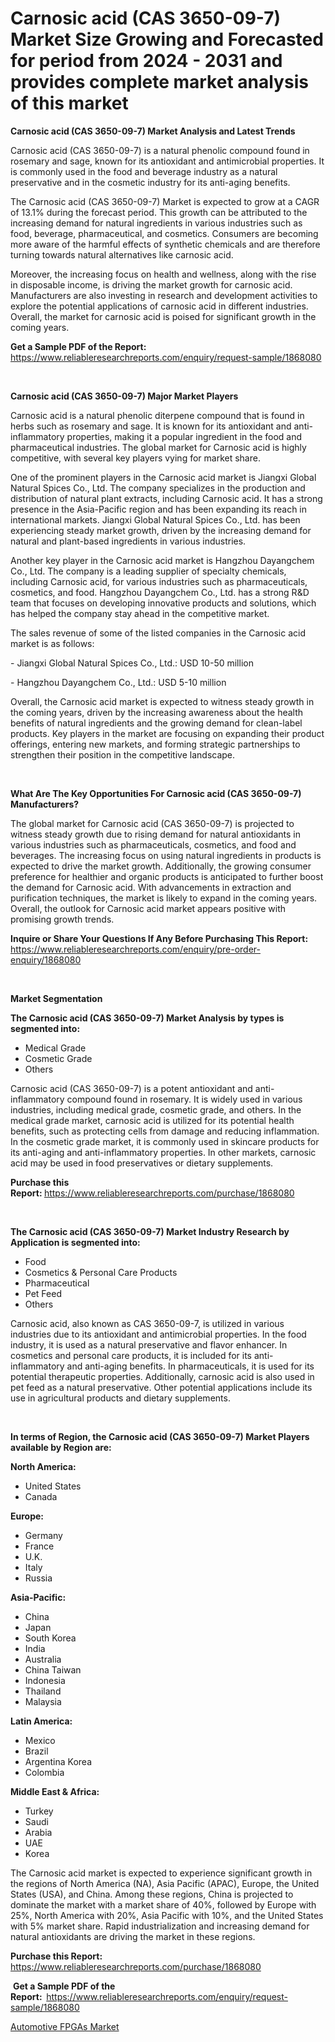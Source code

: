 <p><h1>Carnosic acid (CAS 3650-09-7) Market Size Growing and Forecasted for period from 2024 - 2031 and provides complete market analysis of this market</h1></p><p><strong>Carnosic acid (CAS 3650-09-7) Market Analysis and Latest Trends</strong></p>
<p><p>Carnosic acid (CAS 3650-09-7) is a natural phenolic compound found in rosemary and sage, known for its antioxidant and antimicrobial properties. It is commonly used in the food and beverage industry as a natural preservative and in the cosmetic industry for its anti-aging benefits.</p><p>The Carnosic acid (CAS 3650-09-7) Market is expected to grow at a CAGR of 13.1% during the forecast period. This growth can be attributed to the increasing demand for natural ingredients in various industries such as food, beverage, pharmaceutical, and cosmetics. Consumers are becoming more aware of the harmful effects of synthetic chemicals and are therefore turning towards natural alternatives like carnosic acid.</p><p>Moreover, the increasing focus on health and wellness, along with the rise in disposable income, is driving the market growth for carnosic acid. Manufacturers are also investing in research and development activities to explore the potential applications of carnosic acid in different industries. Overall, the market for carnosic acid is poised for significant growth in the coming years.</p></p>
<p><strong>Get a Sample PDF of the Report:&nbsp;</strong> <a href="https://www.reliableresearchreports.com/enquiry/request-sample/1868080">https://www.reliableresearchreports.com/enquiry/request-sample/1868080</a></p>
<p>&nbsp;</p>
<p><strong>Carnosic acid (CAS 3650-09-7) Major Market Players</strong></p>
<p><p>Carnosic acid is a natural phenolic diterpene compound that is found in herbs such as rosemary and sage. It is known for its antioxidant and anti-inflammatory properties, making it a popular ingredient in the food and pharmaceutical industries. The global market for Carnosic acid is highly competitive, with several key players vying for market share.</p><p>One of the prominent players in the Carnosic acid market is Jiangxi Global Natural Spices Co., Ltd. The company specializes in the production and distribution of natural plant extracts, including Carnosic acid. It has a strong presence in the Asia-Pacific region and has been expanding its reach in international markets. Jiangxi Global Natural Spices Co., Ltd. has been experiencing steady market growth, driven by the increasing demand for natural and plant-based ingredients in various industries.</p><p>Another key player in the Carnosic acid market is Hangzhou Dayangchem Co., Ltd. The company is a leading supplier of specialty chemicals, including Carnosic acid, for various industries such as pharmaceuticals, cosmetics, and food. Hangzhou Dayangchem Co., Ltd. has a strong R&D team that focuses on developing innovative products and solutions, which has helped the company stay ahead in the competitive market.</p><p>The sales revenue of some of the listed companies in the Carnosic acid market is as follows:</p><p>- Jiangxi Global Natural Spices Co., Ltd.: USD 10-50 million</p><p>- Hangzhou Dayangchem Co., Ltd.: USD 5-10 million</p><p>Overall, the Carnosic acid market is expected to witness steady growth in the coming years, driven by the increasing awareness about the health benefits of natural ingredients and the growing demand for clean-label products. Key players in the market are focusing on expanding their product offerings, entering new markets, and forming strategic partnerships to strengthen their position in the competitive landscape.</p></p>
<p>&nbsp;</p>
<p><strong>What Are The Key Opportunities For Carnosic acid (CAS 3650-09-7) Manufacturers?</strong></p>
<p><p>The global market for Carnosic acid (CAS 3650-09-7) is projected to witness steady growth due to rising demand for natural antioxidants in various industries such as pharmaceuticals, cosmetics, and food and beverages. The increasing focus on using natural ingredients in products is expected to drive the market growth. Additionally, the growing consumer preference for healthier and organic products is anticipated to further boost the demand for Carnosic acid. With advancements in extraction and purification techniques, the market is likely to expand in the coming years. Overall, the outlook for Carnosic acid market appears positive with promising growth trends.</p></p>
<p><strong>Inquire or Share Your Questions If Any Before Purchasing This Report:</strong> <a href="https://www.reliableresearchreports.com/enquiry/pre-order-enquiry/1868080">https://www.reliableresearchreports.com/enquiry/pre-order-enquiry/1868080</a></p>
<p>&nbsp;</p>
<p><strong>Market Segmentation</strong></p>
<p><strong>The Carnosic acid (CAS 3650-09-7) Market Analysis by types is segmented into:</strong></p>
<p><ul><li>Medical Grade</li><li>Cosmetic Grade</li><li>Others</li></ul></p>
<p><p>Carnosic acid (CAS 3650-09-7) is a potent antioxidant and anti-inflammatory compound found in rosemary. It is widely used in various industries, including medical grade, cosmetic grade, and others. In the medical grade market, carnosic acid is utilized for its potential health benefits, such as protecting cells from damage and reducing inflammation. In the cosmetic grade market, it is commonly used in skincare products for its anti-aging and anti-inflammatory properties. In other markets, carnosic acid may be used in food preservatives or dietary supplements.</p></p>
<p><strong>Purchase this Report:&nbsp;</strong><a href="https://www.reliableresearchreports.com/purchase/1868080">https://www.reliableresearchreports.com/purchase/1868080</a></p>
<p>&nbsp;</p>
<p><strong>The Carnosic acid (CAS 3650-09-7) Market Industry Research by Application is segmented into:</strong></p>
<p><ul><li>Food</li><li>Cosmetics & Personal Care Products</li><li>Pharmaceutical</li><li>Pet Feed</li><li>Others</li></ul></p>
<p><p>Carnosic acid, also known as CAS 3650-09-7, is utilized in various industries due to its antioxidant and antimicrobial properties. In the food industry, it is used as a natural preservative and flavor enhancer. In cosmetics and personal care products, it is included for its anti-inflammatory and anti-aging benefits. In pharmaceuticals, it is used for its potential therapeutic properties. Additionally, carnosic acid is also used in pet feed as a natural preservative. Other potential applications include its use in agricultural products and dietary supplements.</p></p>
<p>&nbsp;</p>
<p><strong>In terms of Region, the Carnosic acid (CAS 3650-09-7) Market Players available by Region are:</strong></p>
<p>
    <p> <strong> North America: </strong>
        <ul>
            <li>United States</li>
            <li>Canada</li>
        </ul>
        </p> 
    <p> <strong> Europe: </strong>
        <ul>
            <li>Germany</li>
            <li>France</li>
            <li>U.K.</li>
            <li>Italy</li>
            <li>Russia</li>
        </ul>
        </p> 
    <p> <strong> Asia-Pacific: </strong>
        <ul>
            <li>China</li>
            <li>Japan</li>
            <li>South Korea</li>
            <li>India</li>
            <li>Australia</li>
            <li>China Taiwan</li>
            <li>Indonesia</li>
            <li>Thailand</li>
            <li>Malaysia</li>
        </ul>
        </p> 
    <p> <strong> Latin America: </strong>
        <ul>
            <li>Mexico</li>
            <li>Brazil</li>
            <li>Argentina Korea</li>
            <li>Colombia</li>
        </ul>
        </p> 
    <p> <strong> Middle East & Africa: </strong>
        <ul>
            <li>Turkey</li>
            <li>Saudi</li>
            <li>Arabia</li>
            <li>UAE</li>
            <li>Korea</li>
        </ul>
    </p>
    </p>
<p><p>The Carnosic acid market is expected to experience significant growth in the regions of North America (NA), Asia Pacific (APAC), Europe, the United States (USA), and China. Among these regions, China is projected to dominate the market with a market share of 40%, followed by Europe with 25%, North America with 20%, Asia Pacific with 10%, and the United States with 5% market share. Rapid industrialization and increasing demand for natural antioxidants are driving the market in these regions.</p></p>
<p><strong>Purchase this Report: </strong><a href="https://www.reliableresearchreports.com/purchase/1868080">https://www.reliableresearchreports.com/purchase/1868080</a></p>
<p>&nbsp;<strong>Get a Sample PDF of the Report:&nbsp;&nbsp;</strong><a href="https://www.reliableresearchreports.com/enquiry/request-sample/1868080">https://www.reliableresearchreports.com/enquiry/request-sample/1868080</a></p>
<p><strong></strong></p>
<p><p><a href="https://noble-drawer-34c.notion.site/Automotive-FPGAs-Market-Size-and-Examines-its-Market-Scope-with-a-Primary-Focus-on-Growth-Opportun-3abe0149660742ba83d5360343b7484c">Automotive FPGAs Market</a></p></p>